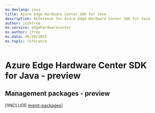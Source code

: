 ```yaml
---
ms.devlang: java
title: Azure Edge Hardware Center SDK for Java
description: Reference for Azure Edge Hardware Center SDK for Java
author: joshfree
ms.service: edgehardwarecenter
ms.author: jfree
ms.data: 09/29/2022
ms.topic: reference
---
```

# Azure Edge Hardware Center SDK for Java - preview

## Management packages - preview
[!INCLUDE [mgmt-packages](edge-hardware-center-mgmt-index.md)]